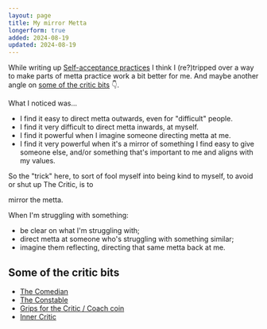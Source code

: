 ```yaml
---
layout: page
title: My mirror Metta
longerform: true
added: 2024-08-19
updated: 2024-08-19
---
```


While writing up [Self-acceptance practices](/thinking/self-acceptance-practices/) I think I (re?)tripped over a way to make parts of metta practice work a bit better for me. And maybe another angle on [some of the critic bits](#some-of-the-critic-bits) 👇.

What I noticed was...

- I find it easy to direct metta outwards, even for "difficult" people.
- I find it very difficult to direct metta inwards, at myself.
- I find it powerful when I imagine someone directing metta at me.
- I find it very powerful when it's a mirror of something I find easy to give someone else, and/or something that's important to me and aligns with my values.

So the "trick" here, to sort of fool myself into being kind to myself, to avoid or shut up The Critic, is to

<div class="boxout">mirror the metta.</div>

When I'm struggling with something:

- be clear on what I'm struggling with;
- direct metta at someone who's struggling with something similar;
- imagine them reflecting, directing that same metta back at me.

## Some of the critic bits

- [The Comedian](/thinking/the-comedian/)
- [The Constable](/thinking/the-constable/)
- [Grips for the Critic / Coach coin](/thinking/grips-for-the-critic-coach-coin/)
- [Inner Critic](/thinking/inner-critic/)